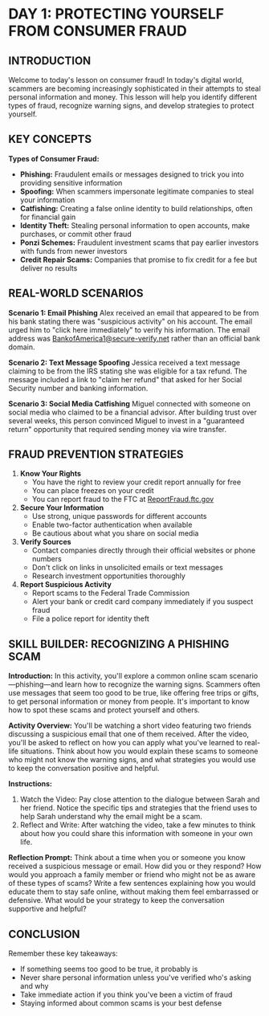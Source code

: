 # DAY 1: PROTECTING YOURSELF FROM CONSUMER FRAUD

## INTRODUCTION

Welcome to today's lesson on consumer fraud! In today's digital world, scammers are becoming increasingly sophisticated in their attempts to steal personal information and money. This lesson will help you identify different types of fraud, recognize warning signs, and develop strategies to protect yourself.

## KEY CONCEPTS

**Types of Consumer Fraud:**

- **Phishing:** Fraudulent emails or messages designed to trick you into providing sensitive information
- **Spoofing:** When scammers impersonate legitimate companies to steal your information
- **Catfishing:** Creating a false online identity to build relationships, often for financial gain
- **Identity Theft:** Stealing personal information to open accounts, make purchases, or commit other fraud
- **Ponzi Schemes:** Fraudulent investment scams that pay earlier investors with funds from newer investors
- **Credit Repair Scams:** Companies that promise to fix credit for a fee but deliver no results

## REAL-WORLD SCENARIOS

**Scenario 1: Email Phishing**
Alex received an email that appeared to be from his bank stating there was "suspicious activity" on his account. The email urged him to "click here immediately" to verify his information. The email address was [BankofAmerica1@secure-verify.net](mailto:BankofAmerica1@secure-verify.net) rather than an official bank domain.

**Scenario 2: Text Message Spoofing**
Jessica received a text message claiming to be from the IRS stating she was eligible for a tax refund. The message included a link to "claim her refund" that asked for her Social Security number and banking information.

**Scenario 3: Social Media Catfishing**
Miguel connected with someone on social media who claimed to be a financial advisor. After building trust over several weeks, this person convinced Miguel to invest in a "guaranteed return" opportunity that required sending money via wire transfer.

## FRAUD PREVENTION STRATEGIES

1. **Know Your Rights**
    - You have the right to review your credit report annually for free
    - You can place freezes on your credit
    - You can report fraud to the FTC at [ReportFraud.ftc.gov](http://reportfraud.ftc.gov/)
2. **Secure Your Information**
    - Use strong, unique passwords for different accounts
    - Enable two-factor authentication when available
    - Be cautious about what you share on social media
3. **Verify Sources**
    - Contact companies directly through their official websites or phone numbers
    - Don't click on links in unsolicited emails or text messages
    - Research investment opportunities thoroughly
4. **Report Suspicious Activity**
    - Report scams to the Federal Trade Commission
    - Alert your bank or credit card company immediately if you suspect fraud
    - File a police report for identity theft

## SKILL BUILDER: RECOGNIZING A PHISHING SCAM

**Introduction:** In this activity, you'll explore a common online scam scenario—phishing—and learn how to recognize the warning signs. Scammers often use messages that seem too good to be true, like offering free trips or gifts, to get personal information or money from people. It's important to know how to spot these scams and protect yourself and others.

**Activity Overview:** You'll be watching a short video featuring two friends discussing a suspicious email that one of them received. After the video, you'll be asked to reflect on how you can apply what you've learned to real-life situations. Think about how you would explain these scams to someone who might not know the warning signs, and what strategies you would use to keep the conversation positive and helpful.

**Instructions:**

1. Watch the Video: Pay close attention to the dialogue between Sarah and her friend. Notice the specific tips and strategies that the friend uses to help Sarah understand why the email might be a scam.
2. Reflect and Write: After watching the video, take a few minutes to think about how you could share this information with someone in your own life.

**Reflection Prompt:**
Think about a time when you or someone you know received a suspicious message or email. How did you or they respond? How would you approach a family member or friend who might not be as aware of these types of scams? Write a few sentences explaining how you would educate them to stay safe online, without making them feel embarrassed or defensive. What would be your strategy to keep the conversation supportive and helpful?

## CONCLUSION

Remember these key takeaways:

- If something seems too good to be true, it probably is
- Never share personal information unless you've verified who's asking and why
- Take immediate action if you think you've been a victim of fraud
- Staying informed about common scams is your best defense
